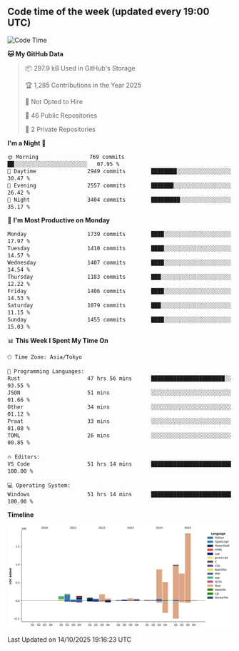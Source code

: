 ## Code time of the week (updated every 19:00 UTC)

<!--START_SECTION:waka-->
![Code Time](http://img.shields.io/badge/Code%20Time-5%2C529%20hrs%2032%20mins-blue)

**🐱 My GitHub Data** 

> 📦 297.9 kB Used in GitHub's Storage 
 > 
> 🏆 1,285 Contributions in the Year 2025
 > 
> 🚫 Not Opted to Hire
 > 
> 📜 46 Public Repositories 
 > 
> 🔑 2 Private Repositories 
 > 
**I'm a Night 🦉** 

```text
🌞 Morning                769 commits         ██░░░░░░░░░░░░░░░░░░░░░░░   07.95 % 
🌆 Daytime                2949 commits        ████████░░░░░░░░░░░░░░░░░   30.47 % 
🌃 Evening                2557 commits        ███████░░░░░░░░░░░░░░░░░░   26.42 % 
🌙 Night                  3404 commits        █████████░░░░░░░░░░░░░░░░   35.17 % 
```
📅 **I'm Most Productive on Monday** 

```text
Monday                   1739 commits        ████░░░░░░░░░░░░░░░░░░░░░   17.97 % 
Tuesday                  1410 commits        ████░░░░░░░░░░░░░░░░░░░░░   14.57 % 
Wednesday                1407 commits        ████░░░░░░░░░░░░░░░░░░░░░   14.54 % 
Thursday                 1183 commits        ███░░░░░░░░░░░░░░░░░░░░░░   12.22 % 
Friday                   1406 commits        ████░░░░░░░░░░░░░░░░░░░░░   14.53 % 
Saturday                 1079 commits        ███░░░░░░░░░░░░░░░░░░░░░░   11.15 % 
Sunday                   1455 commits        ████░░░░░░░░░░░░░░░░░░░░░   15.03 % 
```


📊 **This Week I Spent My Time On** 

```text
🕑︎ Time Zone: Asia/Tokyo

💬 Programming Languages: 
Rust                     47 hrs 56 mins      ███████████████████████░░   93.55 % 
JSON                     51 mins             ░░░░░░░░░░░░░░░░░░░░░░░░░   01.66 % 
Other                    34 mins             ░░░░░░░░░░░░░░░░░░░░░░░░░   01.12 % 
Praat                    33 mins             ░░░░░░░░░░░░░░░░░░░░░░░░░   01.08 % 
TOML                     26 mins             ░░░░░░░░░░░░░░░░░░░░░░░░░   00.85 % 

🔥 Editors: 
VS Code                  51 hrs 14 mins      █████████████████████████   100.00 % 

💻 Operating System: 
Windows                  51 hrs 14 mins      █████████████████████████   100.00 % 
```

**Timeline**

![Lines of Code chart](https://raw.githubusercontent.com/SARDONYX-sard/SARDONYX-sard/main/assets/bar_graph.png)


 Last Updated on 14/10/2025 19:16:23 UTC
<!--END_SECTION:waka-->